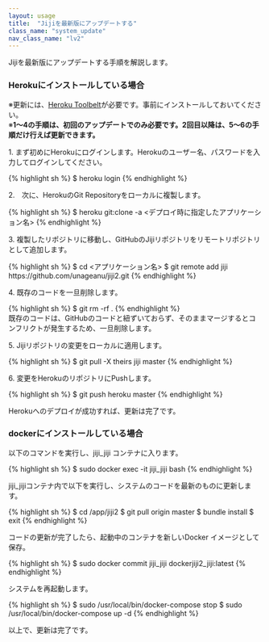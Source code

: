```yaml
---
layout: usage
title:  "Jijiを最新版にアップデートする"
class_name: "system_update"
nav_class_name: "lv2"
---
```


Jijiを最新版にアップデートする手順を解説します。

<h3>Herokuにインストールしている場合</h3>

※更新には、[Heroku Toolbelt](https://toolbelt.heroku.com/)が必要です。事前にインストールしておいてください。<br/>
※<b>1～4の手順は、初回のアップデートでのみ必要です。2回目以降は、5～6の手順だけ行えば更新できます。</b>

<p>1. まず初めにHerokuにログインします。Herokuのユーザー名、パスワードを入力してログインしてください。</p>
{% highlight sh %}
$ heroku login
{% endhighlight %}

<p>2.　次に、HerokuのGit Repositoryをローカルに複製します。</p>
{% highlight sh %}
$ heroku git:clone -a <デプロイ時に指定したアプリケーション名>
{% endhighlight %}

<p>3. 複製したリポジトリに移動し、GitHubのJijiリポジトリをリモートリポジトリとして追加します。</p>
{% highlight sh %}
$ cd <アプリケーション名>
$ git remote add jiji https://github.com/unageanu/jiji2.git
{% endhighlight %}

<p>4. 既存のコードを一旦削除します。</p>
{% highlight sh %}
$ git rm -rf .
{% endhighlight %}
<div class="notice" >
既存のコードは、GitHubのコードと紐ずいておらず、そのままマージするとコンフリクトが発生するため、一旦削除します。
</div>

<p>5. Jijiリポジトリの変更をローカルに適用します。</p>
{% highlight sh %}
$ git pull -X theirs jiji master
{% endhighlight %}

<p>6. 変更をHerokuのリポジトリにPushします。</p>
{% highlight sh %}
$ git push heroku master
{% endhighlight %}

Herokuへのデプロイが成功すれば、更新は完了です。


<h3>dockerにインストールしている場合</h3>

<p>以下のコマンドを実行し、jiji_jiji コンテナに入ります。</p>

{% highlight sh %}
$ sudo docker exec -it jiji_jiji bash
{% endhighlight %}

<p>jiji_jijiコンテナ内で以下を実行し、システムのコードを最新のものに更新します。</p>

{% highlight sh %}
$ cd /app/jiji2
$ git pull origin master
$ bundle install
$ exit
{% endhighlight %}

<p>コードの更新が完了したら、起動中のコンテナを新しいDocker イメージとして保存。</p>

{% highlight sh %}
$ sudo docker commit jiji_jiji dockerjiji2_jiji:latest
{% endhighlight %}

<p>システムを再起動します。</p>

{% highlight sh %}
$ sudo /usr/local/bin/docker-compose stop
$ sudo /usr/local/bin/docker-compose up -d
{% endhighlight %}

以上で、更新は完了です。
